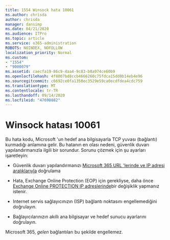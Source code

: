 ```yaml
---
title: 1554 Winsock hata 10061
ms.author: chrisda
author: chrisda
manager: dansimp
ms.date: 04/21/2020
ms.audience: ITPro
ms.topic: article
ms.service: o365-administration
ROBOTS: NOINDEX, NOFOLLOW
localization_priority: Normal
ms.custom:
- "1554"
- "9000079"
ms.assetid: caecfa19-86c9-4aa4-9c83-b8a974ce60b9
ms.openlocfilehash: 4f8007bd8ccb4666260c75fdca15dd0b14eb4e96
ms.sourcegitcommit: c6692ce0fa1358ec3529e59ca0ecdfdea4cdc759
ms.translationtype: MT
ms.contentlocale: tr-TR
ms.lasthandoff: 09/14/2020
ms.locfileid: "47698882"
---
```

# <a name="winsock-error-10061"></a>Winsock hatası 10061

Bu hata kodu, Microsoft 'un hedef ana bilgisayarla TCP yuvası (bağlantı) kurmadığı anlamına gelir. Bu hatanın en olası nedeni, güvenlik duvarı yapılandırmanızla ilgili bir sorundur. Sorunu çözmek için şu ayarları işaretleyin:

- Güvenlik duvarı yapılandırmanızı [Microsoft 365 URL 'lerinde ve IP adresi aralıklarıyla](https://docs.microsoft.com/office365/enterprise/urls-and-ip-address-ranges) doğrulama

- Hata, Exchange Online Protection (EOP) için gerekliyse, daha önce [Exchange Online PROTECTION IP adreslerinde](https://docs.microsoft.com/office365/SecurityCompliance/eop/exchange-online-protection-ip-addresses)bir değişiklik yapmanız istenir.

- Internet servis sağlayıcınızın (ISP) bağlantı noktasını engellemediğini doğrulayın.

- Bağlayıcılarınızın akıllı ana bilgisayar ve hedef sunucu ayarlarını doğrulayın.

Microsoft 365, *gelen* bağlantıları bu şekilde engellemez.

